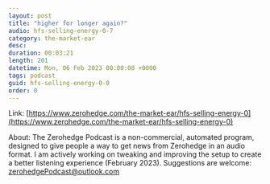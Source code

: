 ```yaml
---
layout: post
title: "higher for longer again?"
audio: hfs-selling-energy-0-7
category: the-market-ear
desc: 
duration: 00:03:21
length: 201
datetime: Mon, 06 Feb 2023 00:00:00 +0000
tags: podcast
guid: hfs-selling-energy-0-0
order: 0
---
```



Link: [https://www.zerohedge.com/the-market-ear/hfs-selling-energy-0](https://www.zerohedge.com/the-market-ear/hfs-selling-energy-0)

About: The Zerohedge Podcast is a non-commercial, automated program, designed to give people a way to get news from Zerohedge in an audio format.  I am actively working on tweaking and improving the setup to create a better listening experience (February 2023).  Suggestions are welcome: [zerohedgePodcast@outlook.com](mailto:zerohedgePodcast@outlook.com)